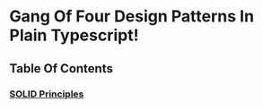 # Gang Of Four Design Patterns In Plain Typescript!

## Table Of Contents

### [ SOLID Principles ](https://github.com/tajpouria/GOF-design-pattenrs/tree/master/SOLID_Principles)

